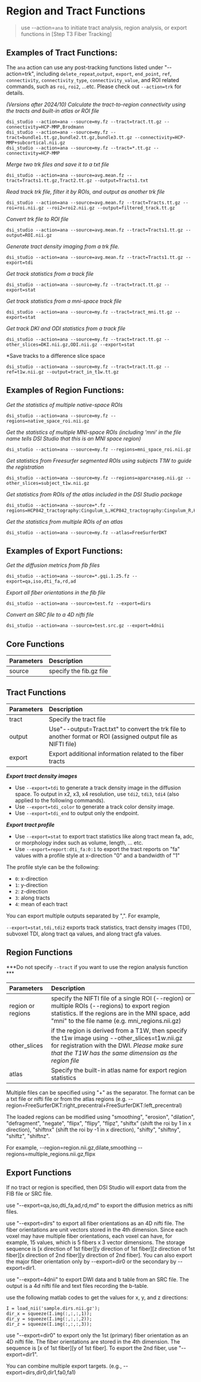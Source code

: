 # Region and Tract Functions

> use --action=`ana` to initiate tract analysis, region analysis, or export functions in [Step T3 Fiber Tracking]


## Examples of Tract Functions: 

The `ana` action can use any post-tracking functions listed under "--action=trk", including `delete_repeat`,`output`, `export`, `end_point`, `ref`, `connectivity`, `connectivity_type`, `connectivity_value`, and ROI related commands, such as `roi`, `roi2`, ...etc. Please check out `--action=trk` for details.

*(Versions after 2024/10) Calculate the tract-to-region connectivity using the tracts and built-in atlas or ROI file*
```
dsi_studio --action=ana --source=my.fz --tract=tract.tt.gz --connectivity=HCP-MMP,Brodmann
dsi_studio --action=ana --source=my.fz --tract=bundle1.tt.gz,bundle2.tt.gz,bundle3.tt.gz --connectivity=HCP-MMP+subcortical.nii.gz
dsi_studio --action=ana --source=my.fz --tract=*.tt.gz --connectivity=HCP-MMP
```

*Merge two trk files and save it to a txt file*
```
dsi_studio --action=ana --source=avg.mean.fz --tract=Tracts1.tt.gz,Tract2.tt.gz --output=Tracts1.txt
```

*Read track trk file, filter it by ROIs, and output as another trk file*
```
dsi_studio --action=ana --source=avg.mean.fz --tract=Tracts.tt.gz --roi=roi.nii.gz --roi2=roi2.nii.gz --output=filtered_track.tt.gz
```

*Convert trk file to ROI file*
```
dsi_studio --action=ana --source=avg.mean.fz --tract=Tracts1.tt.gz --output=ROI.nii.gz
```

*Generate tract density imaging from a trk file.*
```
dsi_studio --action=ana --source=avg.mean.fz --tract=Tracts1.tt.gz --export=tdi
```

*Get track statistics from a track file*
```
dsi_studio --action=ana --source=my.fz --tract=tract.tt.gz --export=stat    
```

*Get track statistics from a mni-space track file*
```
dsi_studio --action=ana --source=my.fz --tract=tract_mni.tt.gz --export=stat    
```

*Get track DKI and ODI statistics from a track file*
```
dsi_studio --action=ana --source=my.fz --tract=tract.tt.gz --other_slices=DKI.nii.gz,ODI.nii.gz --export=stat    
```

*Save tracks to a difference slice space
```
dsi_studio --action=ana --source=my.fz --tract=tract.tt.gz --ref=t1w.nii.gz --output=tract_in_t1w.tt.gz
```


## Examples of Region Functions: 

*Get the statistics of multiple native-space ROIs*
```
dsi_studio --action=ana --source=my.fz --regions=native_space_roi.nii.gz
```

*Get the statistics of multiple MNI-space ROIs (including 'mni' in the file name tells DSI Studio that this is an MNI space region)*
```
dsi_studio --action=ana --source=my.fz --regions=mni_space_roi.nii.gz
```

*Get statistics from Freesurfer segmented ROIs using subjects T1W to guide the registration*
```
dsi_studio --action=ana --source=my.fz --regions=aparc+aseg.nii.gz --other_slices=subject_t1w.nii.gz
```

*Get statistics from ROIs of the atlas included in the DSI Studio package*
```
dsi_studio --action=ana --source=*.fz --regions=HCP842_tractography:Cingulum_L,HCP842_tractography:Cingulum_R,HCP842_tractography:Corpus_Callosum
```

*Get the statistics from multiple ROIs of an atlas*
```
dsi_studio --action=ana --source=my.fz --atlas=FreeSurferDKT
```

## Examples of Export Functions: 

*Get the diffusion metrics from fib files*
```
dsi_studio --action=ana --source=*.gqi.1.25.fz --export=qa,iso,dti_fa,rd,ad
```

*Export all fiber orientations in the fib file*

```
dsi_studio --action=ana --source=test.fz --export=dirs
```

*Convert an SRC file to a 4D nifti file*
```
dsi_studio --action=ana --source=test.src.gz --export=4dnii
```



## Core Functions

| Parameters   | Description                                                                 |
|:-------------|:------------------------------------------------------------------------------|
| source |  specify the fib.gz file  |

## Tract Functions
  
| Parameters  | Description                                                                 |
|:------------|:------------------------------------------------------------------------------|
| tract | Specify the tract file | Specify tractography file (*.trk.gz *.tt.gz). If the tracts are in the MNI-space, include `mni` in the file name (e.g. tract_mni.tt.gz) |
| output | Use"--output=Tract.txt" to convert the trk file to another format or ROI (assigned output file as NIFTI file) |
| export | Export additional information related to the fiber tracts |

***Export tract density images***
- Use `--export=tdi` to generate a track density image in the diffusion space. To output in x2, x3, x4 resolution, use `tdi2`, `tdi3`, `tdi4` (also applied to the following commands).
- Use `--export=tdi_color` to generate a track color density image. 
- Use `--export=tdi_end` to output only the endpoint.

***Export tract profile***

- Use `--export=stat` to export tract statistics like along tract mean fa, adc, or morphology index such as volume, length, ... etc.
- Use `--export=report:dti_fa:0:1` to export the tract reports on "fa" values with a profile style at x-direction "0" and a bandwidth of "1"

The profile style can be the following:
  - `0`: x-direction
  - `1`: y-direction
  - `2`: z-direction
  - `3`: along tracts
  - `4`: mean of each tract 
  
You can export multiple outputs separated by ",". For example, 

`--export=stat,tdi,tdi2` exports track statistics, tract density images (TDI), subvoxel TDI, along tract qa values, and along tract gfa values.

## Region Functions

***Do not specify `--tract` if you want to use the region analysis function ***

| Parameters        | Description                                                                 |
|:------------------|:------------------------------------------------------------------------------|
| region or regions | specify the NIFTI file of a single ROI (--region) or multiple ROIs (--regions) to export region statistics. If the regions are in the MNI space, add "mni" to the file name (e.g. mni_regions.nii.gz) |
| other_slices  | if the region is derived from a T1W, then specify the t1w image using --other_slices=t1w.nii.gz for registration with the DWI. *Please make sure that the T1W has the same dimension as the region file*|
| atlas | Specify the built-in atlas name for export region statistics | 

Multiple files can be specified using "+" as the separator. The format can be a txt file or nifti file or from the atlas regions (e.g. --region=FreeSurferDKT:right_precentral+FreeSurferDKT:left_precentral)

The loaded regions can be modified using "smoothing", "erosion", "dilation",  "defragment", "negate", "flipx", "flipy", "flipz", "shiftx" (shift the roi by 1 in x direction), "shiftnx" (shift the roi by -1 in x direction), "shifty", "shiftny", "shiftz", "shiftnz". 

For example, --region=region.nii.gz,dilate,smoothing --regions=multiple_regions.nii.gz,flipx

## Export Functions
If no tract or region is specified, then DSI Studio will export data from the FIB file or SRC file.

use "--export=qa,iso,dti_fa,ad,rd,md" to export the diffusion metrics as nifti files. 

use "--export=dirs" to export all fiber orientations as an 4D nifti file. The fiber orientations are unit vectors stored in the 4th dimension. Since each voxel may have multiple fiber orientations, each voxel can have, for example, 15 values, which is 5 fibers x 3 vector dimensions. The storage sequence is [x direction of 1st fiber][y direction of 1st fiber][z direction of 1st fiber][x direction of 2nd fiber][y direction of 2nd fiber]. You can also export the major fiber orientation only by --export=dir0 or the secondary by --export=dir1.

use "--export=4dnii" to export DWI data and b table from an SRC file. The output is a 4d nifti file and text files recording the b-table.

use the following matlab codes to get the values for x, y, and z directions:
```
I = load_nii('sample.dirs.nii.gz');
dir_x = squeeze(I.img(:,:,:,1));
dir_y = squeeze(I.img(:,:,:,2));
dir_z = squeeze(I.img(:,:,:,3)); 
```

use "--export=dir0" to export only the 1st (primary) fiber orientation as an 4D nifti file. The fiber orientations are stored in the 4th dimension. The sequence is [x of 1st fiber][y of 1st fiber]. To export the 2nd fiber, use "--export=dir1".
 
You can  combine multiple export targets. (e.g., --export=dirs,dir0,dir1,fa0,fa1)



